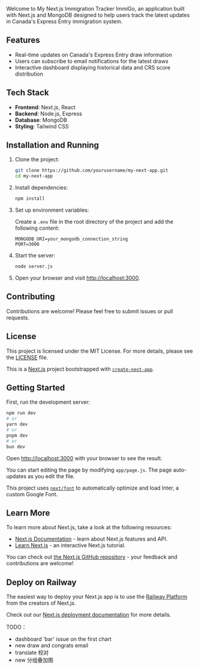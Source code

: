 Welcome to My Next.js Immigration Tracker ImmiGo, an application built with Next.js and MongoDB designed to help users track the latest updates in Canada's Express Entry immigration system.

## Features

- Real-time updates on Canada's Express Entry draw information
- Users can subscribe to email notifications for the latest draws
- Interactive dashboard displaying historical data and CRS score distribution

## Tech Stack

- **Frontend**: Next.js, React
- **Backend**: Node.js, Express
- **Database**: MongoDB
- **Styling**: Tailwind CSS

## Installation and Running

1. Clone the project:

   ```bash
   git clone https://github.com/yourusername/my-next-app.git
   cd my-next-app
   ```

2. Install dependencies:

   ```bash
   npm install
   ```

3. Set up environment variables:

   Create a `.env` file in the root directory of the project and add the following content:

   ```env
   MONGODB_URI=your_mongodb_connection_string
   PORT=3000
   ```

4. Start the server:

   ```bash
   node server.js
   ```

5. Open your browser and visit [http://localhost:3000](http://localhost:3000).

## Contributing

Contributions are welcome! Please feel free to submit issues or pull requests.

## License

This project is licensed under the MIT License. For more details, please see the [LICENSE](LICENSE) file.









This is a [Next.js](https://nextjs.org/) project bootstrapped with [`create-next-app`](https://github.com/vercel/next.js/tree/canary/packages/create-next-app).

## Getting Started

First, run the development server:

```bash
npm run dev
# or
yarn dev
# or
pnpm dev
# or
bun dev
```

Open [http://localhost:3000](http://localhost:3000) with your browser to see the result.

You can start editing the page by modifying `app/page.js`. The page auto-updates as you edit the file.

This project uses [`next/font`](https://nextjs.org/docs/basic-features/font-optimization) to automatically optimize and load Inter, a custom Google Font.

## Learn More

To learn more about Next.js, take a look at the following resources:

- [Next.js Documentation](https://nextjs.org/docs) - learn about Next.js features and API.
- [Learn Next.js](https://nextjs.org/learn) - an interactive Next.js tutorial.

You can check out [the Next.js GitHub repository](https://github.com/vercel/next.js/) - your feedback and contributions are welcome!

## Deploy on Railway

The easiest way to deploy your Next.js app is to use the [Railway Platform](https://railway.app/) from the creators of Next.js.

Check out our [Next.js deployment documentation](https://nextjs.org/docs/deployment) for more details.










TODO：
- dashboard 'bar' issue on the first chart
- new draw and congrats email
- translate 校对 
- new 分组叠加图
